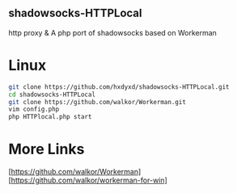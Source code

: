## shadowsocks-HTTPLocal
http proxy &amp; A php port of shadowsocks based on Workerman

# Linux

```sh
git clone https://github.com/hxdyxd/shadowsocks-HTTPLocal.git
cd shadowsocks-HTTPLocal
git clone https://github.com/walkor/Workerman.git
vim config.php
php HTTPlocal.php start
```
# More Links
[https://github.com/walkor/Workerman]
[https://github.com/walkor/workerman-for-win]
